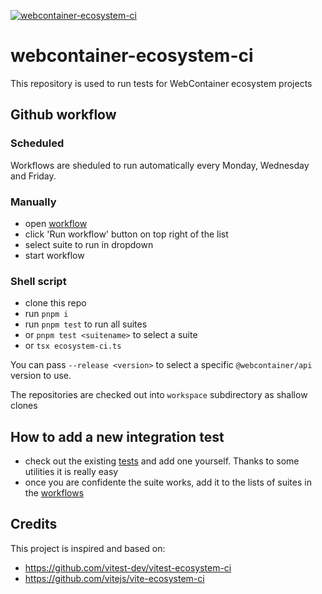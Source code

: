 [![webcontainer-ecosystem-ci](https://github.com/stackblitz/webcontainer-ecosystem-ci/actions/workflows/ecosystem-ci.yml/badge.svg?event=schedule)](https://github.com/stackblitz/webcontainer-ecosystem-ci/actions/workflows/ecosystem-ci.yml?query=event%3Aschedule)

# webcontainer-ecosystem-ci

This repository is used to run tests for WebContainer ecosystem projects

## Github workflow

### Scheduled

Workflows are sheduled to run automatically every Monday, Wednesday and Friday.

### Manually

- open [workflow](../../actions/workflows/ecosystem-ci.yml)
- click 'Run workflow' button on top right of the list
- select suite to run in dropdown
- start workflow

### Shell script

- clone this repo
- run `pnpm i`
- run `pnpm test` to run all suites
- or `pnpm test <suitename>` to select a suite
- or `tsx ecosystem-ci.ts`

You can pass `--release <version>` to select a specific `@webcontainer/api` version to use.

The repositories are checked out into `workspace` subdirectory as shallow clones

## How to add a new integration test

- check out the existing [tests](./tests) and add one yourself. Thanks to some utilities it is really easy
- once you are confidente the suite works, add it to the lists of suites in the [workflows](../../actions/)

## Credits

This project is inspired and based on:

- https://github.com/vitest-dev/vitest-ecosystem-ci
- https://github.com/vitejs/vite-ecosystem-ci
